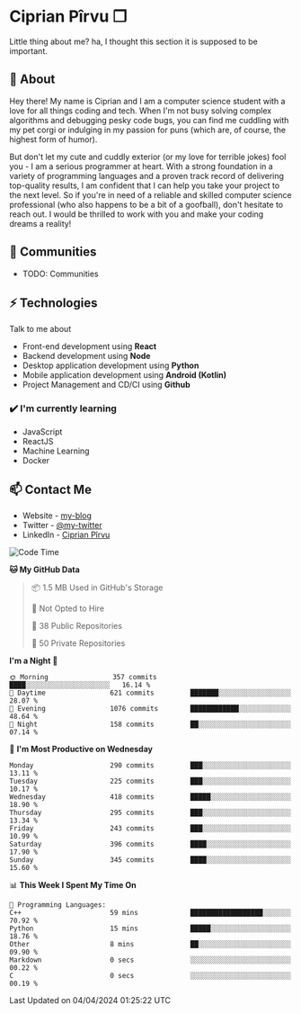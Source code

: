 # Ciprian Pîrvu ❐

Little thing about me? ha, I thought this section it is supposed to be important.

## 🧐 About

Hey there! My name is Ciprian and I am a computer science student with a love for all things coding and tech. When I'm not busy solving complex algorithms and debugging pesky code bugs, you can find me cuddling with my pet corgi or indulging in my passion for puns (which are, of course, the highest form of humor).

But don't let my cute and cuddly exterior (or my love for terrible jokes) fool you - I am a serious programmer at heart. With a strong foundation in a variety of programming languages and a proven track record of delivering top-quality results, I am confident that I can help you take your project to the next level. So if you're in need of a reliable and skilled computer science professional (who also happens to be a bit of a goofball), don't hesitate to reach out. I would be thrilled to work with you and make your coding dreams a reality!

## 👯 Communities

-   TODO: Communities

## ⚡ Technologies

Talk to me about

-   Front-end development using **React**
-   Backend development using **Node**
-   Desktop application development using **Python**
-   Mobile application development using **Android (Kotlin)**
-   Project Management and CD/CI using **Github**

### ✔️ I'm currently learning

-   JavaScript
-   ReactJS
-   Machine Learning
-   Docker

## 📫 Contact Me

-   Website - [my-blog]()
-   Twitter - [@my-twitter]()
-   LinkedIn - [Ciprian Pîrvu](https://www.linkedin.com/in/p%C3%AErvu-ciprian-cristian-4415991b1/)

<!--START_SECTION:waka-->
![Code Time](http://img.shields.io/badge/Code%20Time-1%2C972%20hrs%2011%20mins-blue)

**🐱 My GitHub Data** 

> 📦 1.5 MB Used in GitHub's Storage 
 > 
> 🚫 Not Opted to Hire
 > 
> 📜 38 Public Repositories 
 > 
> 🔑 50 Private Repositories 
 > 
**I'm a Night 🦉** 

```text
🌞 Morning                357 commits         ████░░░░░░░░░░░░░░░░░░░░░   16.14 % 
🌆 Daytime                621 commits         ███████░░░░░░░░░░░░░░░░░░   28.07 % 
🌃 Evening                1076 commits        ████████████░░░░░░░░░░░░░   48.64 % 
🌙 Night                  158 commits         ██░░░░░░░░░░░░░░░░░░░░░░░   07.14 % 
```
📅 **I'm Most Productive on Wednesday** 

```text
Monday                   290 commits         ███░░░░░░░░░░░░░░░░░░░░░░   13.11 % 
Tuesday                  225 commits         ███░░░░░░░░░░░░░░░░░░░░░░   10.17 % 
Wednesday                418 commits         █████░░░░░░░░░░░░░░░░░░░░   18.90 % 
Thursday                 295 commits         ███░░░░░░░░░░░░░░░░░░░░░░   13.34 % 
Friday                   243 commits         ███░░░░░░░░░░░░░░░░░░░░░░   10.99 % 
Saturday                 396 commits         ████░░░░░░░░░░░░░░░░░░░░░   17.90 % 
Sunday                   345 commits         ████░░░░░░░░░░░░░░░░░░░░░   15.60 % 
```


📊 **This Week I Spent My Time On** 

```text
💬 Programming Languages: 
C++                      59 mins             ██████████████████░░░░░░░   70.92 % 
Python                   15 mins             █████░░░░░░░░░░░░░░░░░░░░   18.76 % 
Other                    8 mins              ██░░░░░░░░░░░░░░░░░░░░░░░   09.90 % 
Markdown                 0 secs              ░░░░░░░░░░░░░░░░░░░░░░░░░   00.22 % 
C                        0 secs              ░░░░░░░░░░░░░░░░░░░░░░░░░   00.19 % 
```


 Last Updated on 04/04/2024 01:25:22 UTC
<!--END_SECTION:waka-->

